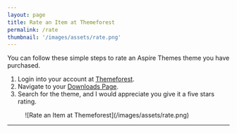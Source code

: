 ```yaml
---
layout: page
title: Rate an Item at Themeforest
permalink: /rate
thumbnail: '/images/assets/rate.png'
---
```


You can follow these simple steps to rate an Aspire Themes theme you have purchased.

1. Login into your account at [Themeforest](https://themeforest.net/).
3. Navigate to your [Downloads Page](https://themeforest.net/downloads).
4. Search for the theme, and I would appreciate you give it a five stars rating.

<figure markdown='1'>
![Rate an Item at Themeforest](/images/assets/rate.png)
</figure>

---